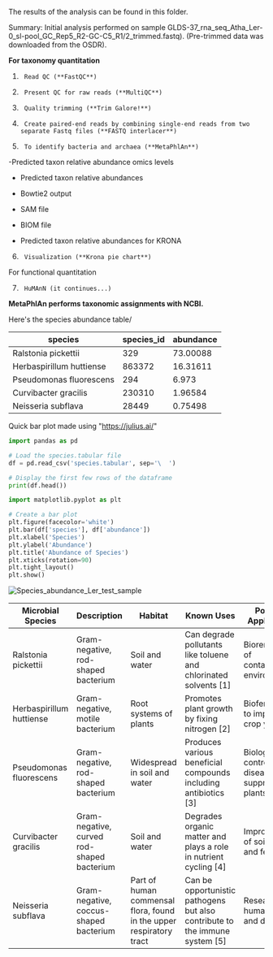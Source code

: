 The results of the analysis can be found in this folder.

Summary: Initial analysis performed on sample GLDS-37_rna_seq_Atha_Ler-0_sl-pool_GC_Rep5_R2-GC-C5_R1/2_trimmed.fastq). 
(Pre-trimmed data was downloaded from the OSDR).


**For taxonomy quantitation**

1.      Read QC (**FastQC**)

2.      Present QC for raw reads (**MultiQC**)

3.      Quality trimming (**Trim Galore!**)

4.      Create paired-end reads by combining single-end reads from two separate Fastq files (**FASTQ interlacer**)

5.      To identify bacteria and archaea (**MetaPhlAn**)

-Predicted taxon relative abundance omics levels

- Predicted taxon relative abundances

- Bowtie2 output

- SAM file

- BIOM file

- Predicted taxon relative abundances for KRONA

6.      Visualization (**Krona pie chart**)

For functional quantitation

7.      HuMAnN (it continues...)



**MetaPhlAn performs taxonomic assignments with NCBI.** 

Here's the species abundance table/ 

| species                    | species_id | abundance |
|----------------------------|------------|-----------|
| Ralstonia pickettii        | 329        | 73.00088  |
| Herbaspirillum huttiense   | 863372     | 16.31611  |
| Pseudomonas fluorescens    | 294        | 6.973     |
| Curvibacter gracilis       | 230310     | 1.96584   |
| Neisseria subflava         | 28449      | 0.75498   |



Quick bar plot made using "https://julius.ai/" 

```python
import pandas as pd

# Load the species.tabular file
df = pd.read_csv('species.tabular', sep='\	')

# Display the first few rows of the dataframe
print(df.head())

import matplotlib.pyplot as plt

# Create a bar plot
plt.figure(facecolor='white')
plt.bar(df['species'], df['abundance'])
plt.xlabel('Species')
plt.ylabel('Abundance')
plt.title('Abundance of Species')
plt.xticks(rotation=90)
plt.tight_layout()
plt.show()
```



![Species_abundance_Ler_test_sample](https://github.com/dr-richard-barker/Microbiome_seedlings_in_space/assets/8679982/4d9fe3e8-c558-4c1a-9cdf-3d3063350d42)



| Microbial Species        | Description                                         | Habitat                         | Known Uses                                               | Potential Applications                            | References                                                                                   |
|--------------------------|-----------------------------------------------------|---------------------------------|----------------------------------------------------------|--------------------------------------------------|----------------------------------------------------------------------------------------------|
| Ralstonia pickettii      | Gram-negative, rod-shaped bacterium                | Soil and water                  | Can degrade pollutants like toluene and chlorinated solvents [1] | Bioremediation of contaminated environments        | NCBI: [link](https://www.ncbi.nlm.nih.gov/pmc/articles/PMC2672333/)                          |
| Herbaspirillum huttiense | Gram-negative, motile bacterium                    | Root systems of plants          | Promotes plant growth by fixing nitrogen [2]              | Biofertilizers to improve crop yields             | NCBI: [link](https://www.ncbi.nlm.nih.gov/pmc/articles/PMC9247281/)                         |
| Pseudomonas fluorescens  | Gram-negative, rod-shaped bacterium                | Widespread in soil and water    | Produces various beneficial compounds including antibiotics [3] | Biological pest control, disease suppression in plants | NCBI: [link](https://www.ncbi.nlm.nih.gov/pmc/articles/PMC10682437/)                       |
| Curvibacter gracilis     | Gram-negative, curved rod-shaped bacterium         | Soil and water                  | Degrades organic matter and plays a role in nutrient cycling [4] | Improvement of soil health and fertility          | PubMed: [link](https://pubmed.ncbi.nlm.nih.gov/15545462/)                                     |
| Neisseria subflava       | Gram-negative, coccus-shaped bacterium            | Part of human commensal flora, found in the upper respiratory tract | Can be opportunistic pathogens but also contribute to the immune system [5] | Research on human health and diseases             | NCBI Bookshelf: [link](https://www.ncbi.nlm.nih.gov/books/NBK532961/)                        |

